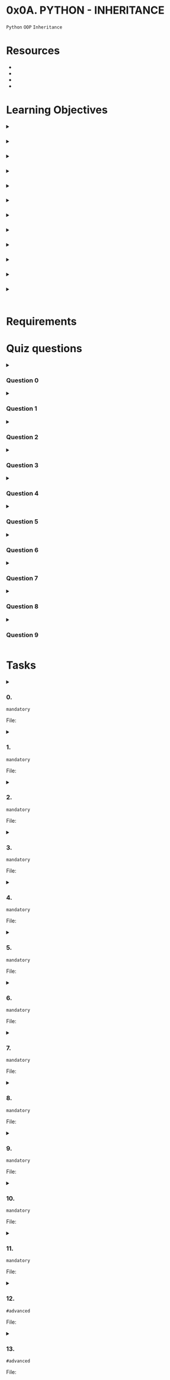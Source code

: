 # **0x0A. PYTHON - INHERITANCE**
`Python` `OOP` `Inheritance`

<!-- # Background Context -->

# Resources
- []()
- []()
- []()
- []()

<!-- man or help:
- `` -->

# Learning Objectives
<details>
<summary><h3> </h3></summary>
</details>

<details>
<summary><h3> </h3></summary>
</details>

<details>
<summary><h3> </h3></summary>
</details>

<details>
<summary><h3> </h3></summary>
</details>

<details>
<summary><h3> </h3></summary>
</details>

<details>
<summary><h3> </h3></summary>
</details>

<details>
<summary><h3> </h3></summary>
</details>

<details>
<summary><h3> </h3></summary>
</details>

<details>
<summary><h3> </h3></summary>
</details>

<details>
<summary><h3> </h3></summary>
</details>

<details>
<summary><h3> </h3></summary>
</details>

<details>
<summary><h3> </h3></summary>
</details>

# Requirements
<!-- Add your requirements here -->

<!-- # More Info -->

# Quiz questions
<details>
<summary><h3>Question 0</h3></summary>


</details>

<details>
<summary><h3>Question 1</h3></summary>


</details>

<details>
<summary><h3>Question 2</h3></summary>


</details>

<details>
<summary><h3>Question 3</h3></summary>


</details>

<details>
<summary><h3>Question 4</h3></summary>


</details>

<details>
<summary><h3>Question 5</h3></summary>


</details>

<details>
<summary><h3>Question 6</h3></summary>


</details>

<details>
<summary><h3>Question 7</h3></summary>


</details>

<details>
<summary><h3>Question 8</h3></summary>


</details>

<details>
<summary><h3>Question 9</h3></summary>


</details>

# Tasks
<details>
<summary>

### 0. 
`mandatory`

File: []()
</summary>


</details>

<details>
<summary>

### 1. 
`mandatory`

File: []()
</summary>


</details>

<details>
<summary>

### 2. 
`mandatory`

File: []()
</summary>


</details>

<details>
<summary>

### 3. 
`mandatory`

File: []()
</summary>


</details>

<details>
<summary>

### 4. 
`mandatory`

File: []()
</summary>


</details>

<details>
<summary>

### 5. 
`mandatory`

File: []()
</summary>


</details>

<details>
<summary>

### 6. 
`mandatory`

File: []()
</summary>


</details>

<details>
<summary>

### 7. 
`mandatory`

File: []()
</summary>


</details>

<details>
<summary>

### 8. 
`mandatory`

File: []()
</summary>


</details>

<details>
<summary>

### 9. 
`mandatory`

File: []()
</summary>


</details>

<details>
<summary>

### 10. 
`mandatory`

File: []()
</summary>


</details>

<details>
<summary>

### 11. 
`mandatory`

File: []()
</summary>


</details>

<details>
<summary>

### 12. 
`#advanced`

File: []()
</summary>


</details>

<details>
<summary>

### 13. 
`#advanced`

File: []()
</summary>


</details>

